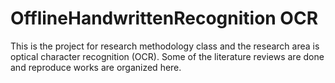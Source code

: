 # OfflineHandwrittenRecognition  OCR


This is the project for research methodology class and the research area is optical character recognition (OCR).
Some of the literature reviews are done and reproduce works are organized here.
